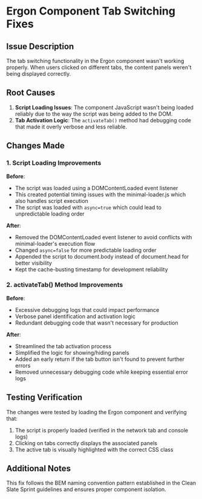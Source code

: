 # Ergon Component Tab Switching Fixes

## Issue Description
The tab switching functionality in the Ergon component wasn't working properly. When users clicked on different tabs, the content panels weren't being displayed correctly.

## Root Causes
1. **Script Loading Issues**: The component JavaScript wasn't being loaded reliably due to the way the script was being added to the DOM.
2. **Tab Activation Logic**: The `activateTab()` method had debugging code that made it overly verbose and less reliable.

## Changes Made

### 1. Script Loading Improvements

**Before**:
- The script was loaded using a DOMContentLoaded event listener
- This created potential timing issues with the minimal-loader.js which also handles script execution
- The script was loaded with `async=true` which could lead to unpredictable loading order

**After**:
- Removed the DOMContentLoaded event listener to avoid conflicts with minimal-loader's execution flow
- Changed `async=false` for more predictable loading order
- Appended the script to document.body instead of document.head for better visibility
- Kept the cache-busting timestamp for development reliability

### 2. activateTab() Method Improvements

**Before**:
- Excessive debugging logs that could impact performance
- Verbose panel identification and activation logic
- Redundant debugging code that wasn't necessary for production

**After**:
- Streamlined the tab activation process
- Simplified the logic for showing/hiding panels
- Added an early return if the tab button isn't found to prevent further errors
- Removed unnecessary debugging code while keeping essential error logs

## Testing Verification
The changes were tested by loading the Ergon component and verifying that:
1. The script is properly loaded (verified in the network tab and console logs)
2. Clicking on tabs correctly displays the associated panels
3. The active tab is visually highlighted with the correct CSS class

## Additional Notes
This fix follows the BEM naming convention pattern established in the Clean Slate Sprint guidelines and ensures proper component isolation.